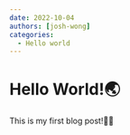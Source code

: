 ```yaml
---
date: 2022-10-04
authors: [josh-wong]
categories:
  - Hello world
---
```


# Hello World!🌏

This is my first blog post!✍🏻
